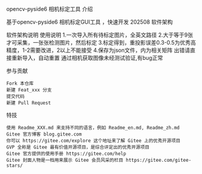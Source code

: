 opencv-pyside6 相机标定工具
介绍

基于opencv-pyside6 相机标定GUI工具 ，快速开发 202508
软件架构

软件架构说明
使用说明
1.一次导入所有待标定图片，全英文路径
2.大于等于9张才可采集，一张张检测图片，然后标定
3.标定得到，重投影误差0.3-0.5为优秀高精度，1-2需要改进，2以上不能接受
4.保存为json文件，内为相关矩阵 出错请直接重新导入，自动重置 通过相机获取图像未经测试验证,有bug正常

参与贡献

    Fork 本仓库
    新建 Feat_xxx 分支
    提交代码
    新建 Pull Request

特技

    使用 Readme_XXX.md 来支持不同的语言，例如 Readme_en.md, Readme_zh.md
    Gitee 官方博客 blog.gitee.com
    你可以 https://gitee.com/explore 这个地址来了解 Gitee 上的优秀开源项目
    GVP 全称是 Gitee 最有价值开源项目，是综合评定出的优秀开源项目
    Gitee 官方提供的使用手册 https://gitee.com/help
    Gitee 封面人物是一档用来展示 Gitee 会员风采的栏目 https://gitee.com/gitee-stars/

